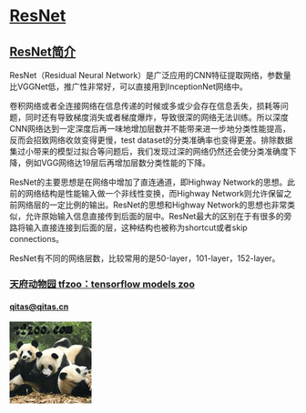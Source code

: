 ﻿# [ResNet](https://github.com/tfzoo/ResNet) 
## [ResNet简介](https://github.com/tfzoo/ResNet/wiki) 

ResNet（Residual Neural Network）是广泛应用的CNN特征提取网络，参数量比VGGNet低，推广性非常好，可以直接用到InceptionNet网络中。

卷积网络或者全连接网络在信息传递的时候或多或少会存在信息丢失，损耗等问题，同时还有导致梯度消失或者梯度爆炸，导致很深的网络无法训练。所以深度CNN网络达到一定深度后再一味地增加层数并不能带来进一步地分类性能提高，反而会招致网络收敛变得更慢，test dataset的分类准确率也变得更差。排除数据集过小带来的模型过拟合等问题后，我们发现过深的网络仍然还会使分类准确度下降，例如VGG网络达19层后再增加层数分类性能的下降。

ResNet的主要思想是在网络中增加了直连通道，即Highway Network的思想。此前的网络结构是性能输入做一个非线性变换，而Highway Network则允许保留之前网络层的一定比例的输出。ResNet的思想和Highway Network的思想也非常类似，允许原始输入信息直接传到后面的层中。ResNet最大的区别在于有很多的旁路将输入直接连接到后面的层，这种结构也被称为shortcut或者skip connections。

ResNet有不同的网络层数，比较常用的是50-layer，101-layer，152-layer。

###  [天府动物园 tfzoo：tensorflow models zoo](http://www.tfzoo.com)
####   qitas@qitas.cn
[![sites](tfzoo/tfzoo.png)](http://www.tfzoo.com)